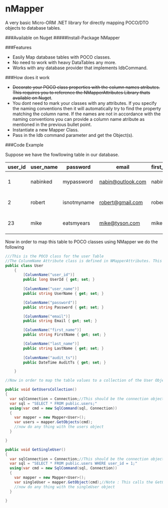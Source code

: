 # nMapper
A very basic Micro-ORM .NET library for directly mapping POCO/DTO objects to database tables.

###Available on Nuget
#####Install-Package NMapper

###Features
- Easily Map database tables with POCO classes.
- No need to work with heavy DataTables any more.
- Works with any database provider that implements IdbCommand.
 


###How does it work

- ~~Decorate your POCO class properties with the column names atributes. This requires you to reference the NMapperAttributes Library thats available on Nuget~~.
- You dont need to mark your classes with any attributes. If you specify the naming conventions then it will automatically try to find the property matching the column name. If the names are not in accordance with the naming conventions you can provide a column name atribute as mentioned in the previous bullet point.
- Instantiate a new Mapper Class.
- Pass in the Idb command parameter and get the Object(s).


###Code Example

Suppose we have the fowllowing table in our database.

user_id | user_name | password | email | first_name | last_name | audit_ts
--- | --- | --- |---| --- | --- | ---
1 | nabinked | mypassword | nabin@outlook.com| nabin | karki | 2012-12-12 00:00:00
2 | robert | isnotmyname |robert@gmail.com| robert | hobert | 2012-09-12 00:00:00
23 | mike | eatsmyears | mike@tyson.com|mike | tyson | 2012-09-12 23:23:23

Now in order to map this table to POCO classes using NMapper we do the following

```C#
///This is the POCO class for the user Table
//The ColunmName Attribute class is defined in NMapperAttributes. This should be referenced if not done automatically while installing NMapper From Nuget.
public class User
    {
        [ColumnName("user_id")]
        public long UserId { get; set; }
        
        [ColumnName("user_name")]
        public string UserName { get; set; }

        [ColumnName("password")]
        public string Password { get; set; }

        [ColumnName("email")]
        public string Email { get; set; }

        [ColumnName("first_name")]
        public string FirstName { get; set; }

        [ColumnName("last_name")]
        public string LastName { get; set; }
        
        [ColumnName("audit_ts")]
        public DateTime AuditTs { get; set; }

    }

//Now in order to map the table values to a collection of the User Object inside any function. we do the follwoing.

public void GetUsersCollection()
{
  var sqlConnection = Connection;//This should be the connection object.
  var sql = "SELECT * FROM public.users;"
  using(var cmd = new SqlCommand(sql, Connection))
  {
    var mapper = new Mapper<User>();
    var users = mapper.GetObjects(cmd);
    //now do any thing with the users object
  }

}

public void GetSingleUser()
{
  var sqlConnection = Connection;//This should be the connection object.
  var sql = "SELECT * FROM public.users WHERE user_id = 1;"
  using(var cmd = new SqlCommand(sql, Connection))
  {
    var mapper = new Mapper<User>();
    var singleUser = mapper.GetObject(cmd);//Note : This calls the GetObject Function of the Mapper class
    //now do any thing with the singleUser object
  }

}
